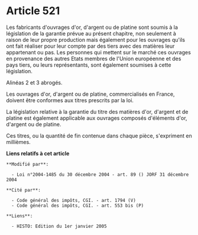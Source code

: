 # Article 521

Les fabricants d'ouvrages d'or, d'argent ou de platine sont soumis à la législation de la garantie prévue au présent
chapitre, non seulement à raison de leur propre production mais également pour les ouvrages qu'ils ont fait réaliser pour
leur compte par des tiers avec des matières leur appartenant ou pas. Les personnes qui mettent sur le marché ces ouvrages en
provenance des autres Etats membres de l'Union européenne et des pays tiers, ou leurs représentants, sont également soumises
à cette législation.

Alinéas 2 et 3 abrogés.

Les ouvrages d'or, d'argent ou de platine, commercialisés en France, doivent être conformes aux titres prescrits par la loi.

La législation relative à la garantie du titre des matières d'or, d'argent et de platine est également applicable aux
ouvrages composés d'éléments d'or, d'argent ou de platine.

Ces titres, ou la quantité de fin contenue dans chaque pièce, s'expriment en millièmes.

**Liens relatifs à cet article**

	**Modifié par**:

	  - Loi n°2004-1485 du 30 décembre 2004 - art. 89 () JORF 31 décembre 2004

	**Cité par**:

	  - Code général des impôts, CGI. - art. 1794 (V)
	  - Code général des impôts, CGI. - art. 553 bis (P)

	**Liens**:

	  - HISTO: Edition du 1er janvier 2005
